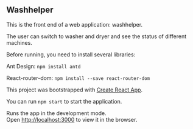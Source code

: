 ## Washhelper

This is the front end of a web application: washhelper.

The user can switch to washer and dryer and see the status of different machines.

Before running, you need to install several libraries:

Ant Design:
`npm install antd`

React-router-dom:
`npm install --save react-router-dom`

This project was bootstrapped with [Create React App](https://github.com/facebook/create-react-app).

You can run `npm start` to start the application.

Runs the app in the development mode.<br />
Open [http://localhost:3000](http://localhost:3000) to view it in the browser.




